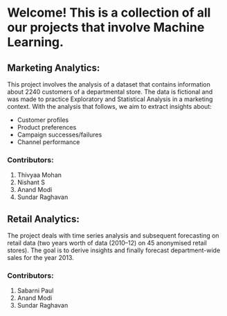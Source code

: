 # Welcome! This is a collection of all our projects that involve Machine Learning.

## Marketing Analytics:

This project involves the analysis of a dataset that contains information about 2240 customers of a departmental store. The data is fictional and was made to practice Exploratory and Statistical Analysis in a marketing context. With the analysis that follows, we aim to extract insights about:

+ Customer profiles
+ Product preferences
+ Campaign successes/failures
+ Channel performance

### Contributors:

1. Thivyaa Mohan
2. Nishant S
3. Anand Modi
4. Sundar Raghavan

## Retail Analytics:

The project deals with time series analysis and subsequent forecasting on retail data (two years worth of data (2010–12) on 45 anonymised retail stores). The goal is to derive insights and finally forecast department-wide sales for the year 2013.

### Contributors:

1. Sabarni Paul
2. Anand Modi
3. Sundar Raghavan 
